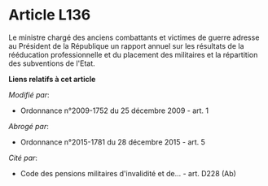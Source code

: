 # Article L136

Le            ministre chargé des anciens combattants et victimes de guerre adresse au Président de la République un rapport
annuel sur les résultats de la rééducation professionnelle et du placement des militaires et la répartition des subventions
de l'Etat.

**Liens relatifs à cet article**

_Modifié par_:

  - Ordonnance n°2009-1752 du 25 décembre 2009 - art. 1

_Abrogé par_:

  - Ordonnance n°2015-1781 du 28 décembre 2015 - art. 5

_Cité par_:

  - Code des pensions militaires d'invalidité et de... - art. D228 (Ab)
